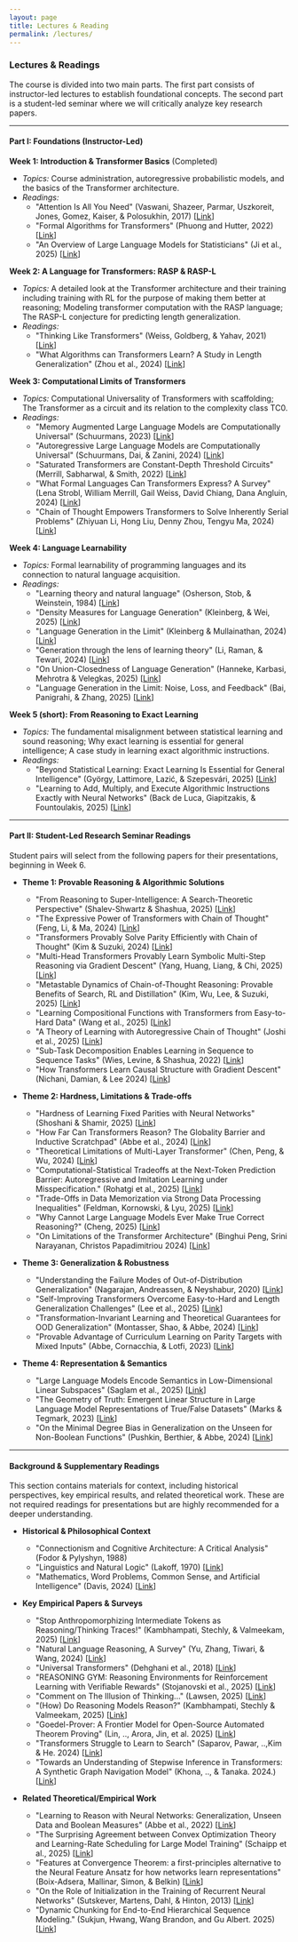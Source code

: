 ```yaml
---
layout: page
title: Lectures & Reading
permalink: /lectures/
---
```


### Lectures & Readings

The course is divided into two main parts. The first part consists of instructor-led lectures to establish foundational concepts. The second part is a student-led seminar where we will critically analyze key research papers.


-----

#### Part I: Foundations (Instructor-Led)

**Week 1: Introduction & Transformer Basics** (Completed)
  * *Topics:* Course administration, autoregressive probabilistic models, and the basics of the Transformer architecture.
  * *Readings:*
      * "Attention Is All You Need" (Vaswani, Shazeer, Parmar, Uszkoreit, Jones, Gomez, Kaiser, & Polosukhin, 2017) [[Link](https://arxiv.org/abs/1706.03762)]
      * "Formal Algorithms for Transformers" (Phuong and Hutter, 2022) [[Link](https://arxiv.org/abs/2207.09238)]
      * "An Overview of Large Language Models for Statisticians" (Ji et al., 2025) [[Link](https://arxiv.org/abs/2502.17814)]

**Week 2: A Language for Transformers: RASP & RASP-L**
  * *Topics:* 
  A detailed look at the Transformer architecture and their training including training with RL for the purpose of making them better at reasoning; 
  Modeling transformer computation with the RASP language; 
  The RASP-L conjecture for predicting length generalization.
  * *Readings:*
      * "Thinking Like Transformers" (Weiss, Goldberg, & Yahav, 2021) [[Link](https://arxiv.org/abs/2106.06981)]
      * "What Algorithms can Transformers Learn? A Study in Length Generalization" (Zhou et al., 2024) [[Link](https://openreview.net/forum?id=AssIuHnmHX)]

**Week 3: Computational Limits of Transformers**
  * *Topics:* Computational Universality of Transformers with scaffolding; The Transformer as a circuit and its relation to the complexity class TC0.
  * *Readings:*
      * "Memory Augmented Large Language Models are Computationally Universal" (Schuurmans, 2023) [[Link](https://arxiv.org/abs/2301.04589)]
      * "Autoregressive Large Language Models are Computationally Universal" (Schuurmans, Dai, & Zanini, 2024) [[Link](https://arxiv.org/abs/2410.03170)]
      * "Saturated Transformers are Constant-Depth Threshold Circuits" (Merrill, Sabharwal, & Smith, 2022) [[Link](https://aclanthology.org/2022.tacl-1.49/)]
      * "What Formal Languages Can Transformers Express? A Survey" (Lena Strobl, William Merrill, Gail Weiss, David Chiang, Dana Angluin, 2024) [[Link](https://arxiv.org/abs/2311.00208)]
      * "Chain of Thought Empowers Transformers to Solve Inherently Serial Problems" (Zhiyuan Li, Hong Liu, Denny Zhou, Tengyu Ma, 2024) [[Link](https://arxiv.org/abs/2402.12875)]

**Week 4: Language Learnability**
  * *Topics:* Formal learnability of programming languages and its connection to natural language acquisition.
  * *Readings:*
      * "Learning theory and natural language" (Osherson, Stob, & Weinstein, 1984) [[Link](https://doi.org/10.1016/0010-0277(84)90040-4)]
      * "Density Measures for Language Generation" (Kleinberg, & Wei, 2025) [[Link](https://arxiv.org/abs/2504.14370)]
      * "Language Generation in the Limit" (Kleinberg & Mullainathan, 2024) [[Link](https://openreview.net/forum?id=FGTDe6EA0B)]
      * "Generation through the lens of learning theory" (Li, Raman, & Tewari, 2024) [[Link](https://arxiv.org/abs/2410.13714)]
      * "On Union-Closedness of Language Generation" (Hanneke,  Karbasi,  Mehrotra & Velegkas, 2025) [[Link](https://arxiv.org/abs/2506.18642)]
      * "Language Generation in the Limit: Noise, Loss, and Feedback" (Bai, Panigrahi, & Zhang, 2025) [[Link](https://arxiv.org/abs/2507.15319)]

**Week 5 (short): From Reasoning to Exact Learning**
  * *Topics:* The fundamental misalignment between statistical learning and sound reasoning; Why exact learning is essential for general intelligence; A case study in learning exact algorithmic instructions.
  * *Readings:*
      * "Beyond Statistical Learning: Exact Learning Is Essential for General Intelligence" (György, Lattimore, Lazić, & Szepesvári, 2025) [[Link](https://arxiv.org/abs/2506.23908)]
      * "Learning to Add, Multiply, and Execute Algorithmic Instructions Exactly with Neural Networks" (Back de Luca, Giapitzakis, & Fountoulakis, 2025) [[Link](https://arxiv.org/abs/2502.16763)]

-----

#### Part II: Student-Led Research Seminar Readings

Student pairs will select from the following papers for their presentations, beginning in Week 6.

  * **Theme 1: Provable Reasoning & Algorithmic Solutions**
      * "From Reasoning to Super-Intelligence: A Search-Theoretic Perspective" (Shalev-Shwartz & Shashua, 2025) [[Link](https://arxiv.org/abs/2507.15865)]
      * "The Expressive Power of Transformers with Chain of Thought" (Feng, Li, & Ma, 2024) [[Link](https://arxiv.org/abs/2402.08164)]
      * "Transformers Provably Solve Parity Efficiently with Chain of Thought" (Kim & Suzuki, 2024) [[Link](https://arxiv.org/abs/2410.08633)]
      * "Multi-Head Transformers Provably Learn Symbolic Multi-Step Reasoning via Gradient Descent" (Yang, Huang, Liang, & Chi, 2025) [[Link](https://arxiv.org/abs/2508.08222)]
      * "Metastable Dynamics of Chain-of-Thought Reasoning: Provable Benefits of Search, RL and Distillation" (Kim, Wu, Lee, & Suzuki, 2025) [[Link](https://arxiv.org/abs/2502.01694)]
      * "Learning Compositional Functions with Transformers from Easy-to-Hard Data" (Wang et al., 2025) [[Link](https://arxiv.org/abs/2505.23683)]
      * "A Theory of Learning with Autoregressive Chain of Thought" (Joshi et al., 2025) [[Link](https://arxiv.org/abs/2503.07932)]
      * "Sub-Task Decomposition Enables Learning in Sequence to Sequence Tasks" (Wies, Levine, & Shashua, 2022) [[Link](https://arxiv.org/abs/2204.02892)]
      * "How Transformers Learn Causal Structure with Gradient Descent" (Nichani,  Damian, & Lee 2024) [[Link](https://arxiv.org/abs/2402.14735)]


  * **Theme 2: Hardness, Limitations & Trade-offs**
      * "Hardness of Learning Fixed Parities with Neural Networks" (Shoshani & Shamir, 2025) [[Link](https://arxiv.org/abs/2501.00817)]
      * "How Far Can Transformers Reason? The Globality Barrier and Inductive Scratchpad" (Abbe et al., 2024) [[Link](https://arxiv.org/abs/2406.06467)]
      * "Theoretical Limitations of Multi-Layer Transformer" (Chen, Peng, & Wu, 2024) [[Link](https://arxiv.org/abs/2412.02975)]
      * "Computational-Statistical Tradeoffs at the Next-Token Prediction Barrier: Autoregressive and Imitation Learning under Misspecification." (Rohatgi et al., 2025) [[Link](https://arxiv.org/abs/2502.12465)]
      * "Trade-Offs in Data Memorization via Strong Data Processing Inequalities" (Feldman, Kornowski, & Lyu, 2025) [[Link](https://arxiv.org/abs/2506.01855)]
      * "Why Cannot Large Language Models Ever Make True Correct Reasoning?" (Cheng, 2025) [[Link](https://arxiv.org/abs/2508.10265)]
      * "On Limitations of the Transformer Architecture" (Binghui Peng, Srini Narayanan, Christos Papadimitriou 2024) [[Link](https://arxiv.org/abs/2402.08164)]

  * **Theme 3: Generalization & Robustness**
      * "Understanding the Failure Modes of Out-of-Distribution Generalization" (Nagarajan, Andreassen, & Neyshabur, 2020) [[Link](https://arxiv.org/abs/2010.15775)]
      * "Self-Improving Transformers Overcome Easy-to-Hard and Length Generalization Challenges" (Lee et al., 2025) [[Link](https://arxiv.org/abs/2502.01612)]
      * "Transformation-Invariant Learning and Theoretical Guarantees for OOD Generalization" (Montasser, Shao, & Abbe, 2024) [[Link](https://arxiv.org/abs/2410.23461)]
      * "Provable Advantage of Curriculum Learning on Parity Targets with Mixed Inputs" (Abbe, Cornacchia, & Lotfi, 2023) [[Link](https://arxiv.org/abs/2306.16921)]

  * **Theme 4: Representation & Semantics**
      * "Large Language Models Encode Semantics in Low-Dimensional Linear Subspaces" (Saglam et al., 2025) [[Link](https://arxiv.org/abs/2507.09709)]
      * "The Geometry of Truth: Emergent Linear Structure in Large Language Model Representations of True/False Datasets" (Marks & Tegmark, 2023) [[Link](https://arxiv.org/abs/2310.06824)]
      * "On the Minimal Degree Bias in Generalization on the Unseen for Non-Boolean Functions" (Pushkin, Berthier, & Abbe, 2024) [[Link](https://arxiv.org/abs/2406.06354)]

-----

#### Background & Supplementary Readings

This section contains materials for context, including historical perspectives, key empirical results, and related theoretical work. These are not required readings for presentations but are highly recommended for a deeper understanding.

  * **Historical & Philosophical Context**
      * "Connectionism and Cognitive Architecture: A Critical Analysis" (Fodor & Pylyshyn, 1988) 
      * "Linguistics and Natural Logic" (Lakoff, 1970) [[Link](https://doi.org/10.1007/bf00413602)]
      * "Mathematics, Word Problems, Common Sense, and Artificial Intelligence" (Davis, 2024) [[Link](https://arxiv.org/abs/2301.09723)]

  * **Key Empirical Papers & Surveys**
      * "Stop Anthropomorphizing Intermediate Tokens as Reasoning/Thinking Traces!" (Kambhampati, Stechly, & Valmeekam, 2025) [[Link](https://arxiv.org/abs/2504.09762)]
      * "Natural Language Reasoning, A Survey" (Yu, Zhang, Tiwari, & Wang, 2024) [[Link](https://doi.org/10.1145/3664194)]
      * "Universal Transformers" (Dehghani et al., 2018) [[Link](https://arxiv.org/abs/1807.03819)]
      * "REASONING GYM: Reasoning Environments for Reinforcement Learning with Verifiable Rewards" (Stojanovski et al., 2025) [[Link](https://arxiv.org/abs/2505.24760)]
      * "Comment on The Illusion of Thinking..." (Lawsen, 2025) [[Link](https://arxiv.org/abs/2506.09250)]
      * "(How) Do Reasoning Models Reason?" (Kambhampati, Stechly & Valmeekam, 2025) [[Link](http://arxiv.org/abs/2504.09762)]
      * "Goedel-Prover: A Frontier Model for Open-Source Automated Theorem Proving" (Lin, .., Arora, Jin, et al. 2025) [[Link](http://arxiv.org/abs/2502.07640)]
      * "Transformers Struggle to Learn to Search" (Saparov, Pawar, ..,Kim & He. 2024) [[Link](http://arxiv.org/abs/2412.04703)]
      * "Towards an Understanding of Stepwise Inference in Transformers: A Synthetic Graph Navigation Model" (Khona, .., & Tanaka. 2024.) [[Link](http://arxiv.org/abs/2402.07757)]
        



  * **Related Theoretical/Empirical Work**
      * "Learning to Reason with Neural Networks: Generalization, Unseen Data and Boolean Measures" (Abbe et al., 2022) [[Link](https://arxiv.org/abs/2205.13647)]
      * "The Surprising Agreement between Convex Optimization Theory and Learning-Rate Scheduling for Large Model Training" (Schaipp et al., 2025) [[Link](https://arxiv.org/abs/2501.18965)]
      * "Features at Convergence Theorem: a first-principles alternative to the Neural Feature Ansatz for how networks learn representations" (Boix-Adsera,  Mallinar, Simon, & Belkin) [[Link](https://arxiv.org/abs/2507.05644)]
      * "On the Role of Initialization in the Training of Recurrent Neural Networks" (Sutskever, Martens, Dahl, & Hinton, 2013) [[Link](https://proceedings.mlr.press/v28/sutskever13.html)]
      * "Dynamic Chunking for End-to-End Hierarchical Sequence Modeling." (Sukjun, Hwang, Wang Brandon, and Gu Albert. 2025) [[Link](http://arxiv.org/abs/2507.07955)]
